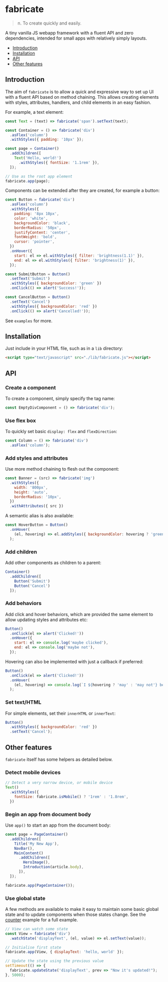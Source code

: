 # fabricate

> n. To create quickly and easily.

A tiny vanilla JS webapp framework with a fluent API and zero dependencies,
intended for small apps with relatively simply layouts.

- [Introduction](#introduction)
- [Installation](#installation)
- [API](#api)
- [Other features](#other-features)


## Introduction

The aim of `fabricate` is to allow a quick and expressive way to set up UI
with a fluent API based on method chaining. This allows creating elements with
styles, attributes, handlers, and child elements in an easy fashion.

For example, a text element:

```js
const Text = (text) => fabricate('span').setText(text);

const Container = () => fabricate('div')
  .asFlex('column')
  .withStyles({ padding: '10px' });

const page = Container()
  .addChildren([
    Text('Hello, world!')
      .withStyles({ fontSize: '1.1rem' }),
  ]);

// Use as the root app element
fabricate.app(page);
```

Components can be extended after they are created, for example a button:

```js
const Button = fabricate('div')
  .asFlex('column')
  .withStyles({
    padding: '8px 10px',
    color: 'white',
    backgroundColor: 'black',
    borderRadius: '50px',
    justifyContent: 'center',
    fontWeight: 'bold',
    cursor: 'pointer',
  })
  .onHover({
    start: el => el.withStyles({ filter: 'brightness(1.1)' }),
    end: el => el.withStyles({ filter: 'brightness(1)' }),
  });

const SubmitButton = Button()
  .setText('Submit')
  .withStyles({ backgroundColor: 'green' })
  .onClick(() => alert('Success!'));

const CancelButton = Button()
  .setText('Cancel')
  .withStyles({ backgroundColor: 'red' })
  .onClick(() => alert('Cancelled!'));
```

See `examples` for more.


## Installation

Just include in your HTML file, such as in a `lib` directory:

```html
<script type="text/javascript" src="./lib/fabricate.js"></script>
```

## API

### Create a component

To create a component, simply specify the tag name:

```js
const EmptyDivComponent = () => fabricate('div');
```

### Use flex box

To quickly set basic `display: flex` and `flexDirection`:

```js
const Column = () => fabricate('div')
  .asFlex('column');
```

### Add styles and attributes

Use more method chaining to flesh out the component:

```js
const Banner = (src) => fabricate('img')
  .withStyles({
    width: '800px',
    height: 'auto',
    borderRadius: '10px',
  })
  .withAttributes({ src })
```

A semantic alias is also available:

```js
const HoverButton = Button()
  .onHover(
    (el, hovering) => el.addStyles({ backgroundColor: hovering ? 'green' : 'grey' })
  );
```

### Add children

Add other components as children to a parent:

```js
Container()
  .addChildren([
    Button('Submit')
    Button('Cancel')
  ]);
```

### Add behaviors

Add click and hover behaviors, which are provided the same element to allow
updating styles and attributes etc:

```js
Button()
  .onClick(el => alert('Clicked!'))
  .onHover({
    start: el => console.log('maybe clicked'),
    end: el => console.log('maybe not'),
  });
```

Hovering can also be implemented with just a callback if preferred:

```js
Button()
  .onClick(el => alert('Clicked!'))
  .onHover(
    (el, hovering) => console.log(`I ${hovering ? 'may' : 'may not'} be of interest`)
  );
```

### Set text/HTML

For simple elements, set their `innerHTML` or `innerText`:

```js
Button()
  .withStyles({ backgroundColor: 'red' })
  .setText('Cancel');
```

## Other features

`fabricate` itself has some helpers as detailed below.

### Detect mobile devices

```js
// Detect a very narrow device, or mobile device
Text()
  .withStyles({
    fontSize: fabricate.isMobile() ? '1rem' : '1.8rem',
  })
```

### Begin an app from document body

Use `app()` to start an app from the document body:

```js
const page = PageContainer()
  .addChildren([
    Title('My New App'),
    NavBar(),
    MainContent()
      .addChildren([
        HeroImage(),
        Introduction(article.body),
      ]),
  ]);

fabricate.app(PageContainer());
```

### Use global state

A few methods are available to make it easy to maintain some basic global state
and to update components when those states change. See the
[counter](examples/counter.html) example for a full example.

```js
// View can watch some state
const View = fabricate('div')
  .watchState('displayText', (el, value) => el.setText(value));

// Initialise first state
fabricate.app(View, { displayText: 'hello, world' });

// Update the state using the previous value
setTimeout(() => {
  fabricate.updateState('displayText', prev => "Now it's updated!");
}, 5000);
```
